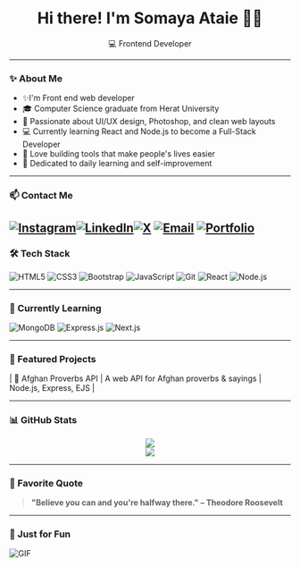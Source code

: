 <h1 align="center">Hi there! I'm Somaya Ataie 👩‍💻</h1>
<p align="center">
 💻 Frontend Developer 
</p>

---

### ✨ About Me
- ✨I'm Front end web developer
- 🎓 Computer Science graduate from Herat University
- 🌸 Passionate about UI/UX design, Photoshop, and clean web layouts
- 💻 Currently learning React and Node.js to become a Full-Stack Developer
- 🚀 Love building tools that make people's lives easier
- 🧠 Dedicated to daily learning and self-improvement

---
### 📫 Contact Me

[![Instagram](https://img.shields.io/badge/Instagram-%23E4405F.svg?logo=Instagram&logoColor=white)](https://www.instagram.com/sam.77ataie/)[![LinkedIn](https://img.shields.io/badge/LinkedIn-%230077B5.svg?logo=linkedin&logoColor=white)](https://www.linkedin.com/in/somaya-ataie-b55336361/)[![X](https://img.shields.io/badge/X-black.svg?logo=X&logoColor=white)](https://x.com/SomayaAtaee)
[![Email](https://img.shields.io/badge/Email-D14836?style=for-the-badge&logo=gmail&logoColor=white)](somayaataee0@gmail.com)
[![Portfolio](https://img.shields.io/badge/Portfolio-24292e?style=for-the-badge&logo=githubpages&logoColor=white)](https://somayaataee.github.io/my-portfolio/)
---
### 🛠️ Tech Stack

![HTML5](https://img.shields.io/badge/-HTML5-E34F26?style=for-the-badge&logo=html5&logoColor=white)
![CSS3](https://img.shields.io/badge/-CSS3-1572B6?style=for-the-badge&logo=css3)
![Bootstrap](https://img.shields.io/badge/-Bootstrap-7952B3?style=for-the-badge&logo=bootstrap)
![JavaScript](https://img.shields.io/badge/-JavaScript-F7DF1E?style=for-the-badge&logo=javascript&logoColor=black)
![Git](https://img.shields.io/badge/-Git-F05032?style=for-the-badge&logo=git)
![React](https://img.shields.io/badge/-React-61DAFB?style=for-the-badge&logo=react)
![Node.js](https://img.shields.io/badge/-Node.js-339933?style=for-the-badge&logo=nodedotjs)

---

### 🚀 Currently Learning

![MongoDB](https://img.shields.io/badge/-MongoDB-47A248?style=for-the-badge&logo=mongodb)
![Express.js](https://img.shields.io/badge/-Express.js-000000?style=for-the-badge&logo=express&logoColor=white)
![Next.js](https://img.shields.io/badge/-Next.js-000000?style=for-the-badge&logo=next.js)

---

### 💼 Featured Projects

| 🧾 Afghan Proverbs API | A web API for Afghan proverbs & sayings | Node.js, Express, EJS |

---

### 📊 GitHub Stats

<p align="center">
  <img src="https://github-readme-stats.vercel.app/api?username=your-github-username&show_icons=true&theme=radical" /> <br>
  <img src="https://github-readme-stats.vercel.app/api/top-langs/?username=your-github-username&layout=compact&theme=radical" />
</p>

---

### 🧠 Favorite Quote

> **"Believe you can and you're halfway there." – Theodore Roosevelt**

---

### 🎉 Just for Fun

![GIF](https://media.giphy.com/media/qgQUggAC3Pfv687qPC/giphy.gif)
